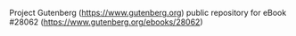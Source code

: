 Project Gutenberg (https://www.gutenberg.org) public repository for eBook #28062 (https://www.gutenberg.org/ebooks/28062)
